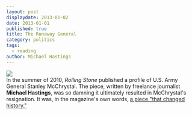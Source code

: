 ```yaml
---
layout: post
displaydate: 2013-01-02
date: 2013-01-01
published: true
title: The Runaway General
category: politics
tags: 
  - reading
author: Michael Hastings
---
```


![](http://upload.wikimedia.org/wikipedia/commons/0/0c/StanleyMcChrystal.jpg)<br>
In the summer of 2010, _Rolling Stone_ published a profile of U.S. Army General Stanley McChrystal. The piece, written by freelance journalist **Michael Hastings**, was so damning it ultimately resulted in McChrystal's resignation. It was, in the magazine's own words, <a href="https://stellar.mit.edu/S/course/21W/fa13/21W.737/courseMaterial/topics/topic8/readings/The_Runaway_General/The_Runaway_General.pdf">a piece "that changed history."</a>